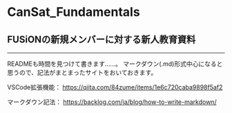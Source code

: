 # CanSat_Fundamentals
## FUSiONの新規メンバーに対する新人教育資料
___

READMEも時間を見つけて書きます……。
マークダウン(.md)形式中心になると思うので、記法がまとまったサイトをおいておきます。

VSCode拡張機能： https://qiita.com/84zume/items/1e6c720caba9898f5af2

マークダウン記法：
https://backlog.com/ja/blog/how-to-write-markdown/